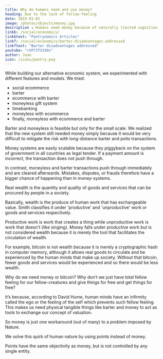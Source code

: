 ```yaml
---
title: Why do humans need and use money?
heading: Due to the lack of fellow-feeling
date: 2015-01-01
image: /photos/objects/money.jpg
description : Humans need money because of naturally limited cognition of the human mind
linkb: /social/economics/
linkbtext: "Pantrynomics Articles"
linkf: /social/economics/barter-disadvantages-addressed
linkftext: "Barter disadvantages addressed"
youtube: "rVP73TV2X0s"
author: Juan
icon: /icons/pantry.png
--- 
```



While building our alternative economic system, we experimented with different features and models. We tried:
- social ecommerce
- barter
- ecommerce with barter
- moneyless gift system
- timebanking
- moneyless with ecommerce
- finally, moneyless with ecommerce and barter

Barter and moneyless is feasible but only for the small scale. We realized that the new system still needed money simply because it would be very difficult to mitigate the risk with long-distance barter and poits transactions. 

Money systems are easily scalable because they piggyback on the system of government in all countries as legal tender. If a payment amount is incorrect, the transaction does not push through. 

In contrast, moneyless and barter transactions push through immediately and are cleared afterwards. Mistakes, disputes, or frauds therefore have a bigger chance of happening than in money-systems. 


Real wealth is the quantity and quality of goods and services that can be procured by people in a society.

Basically, wealth is the produce of human work that has exchangeable value. Smith classifies it under 'productive' and 'unproductive' work or goods and services respectively.

Productive work is work that creates a thing while unproductive work is work that doesn't (like singing). Money falls under productive work but is not considered wealth because it is merely the tool that facilitates the circulation of wealth.

For example, bitcoin is not wealth because it is merely a cryptographic hash in computer memory, although it allows real goods to circulate and be experienced by the human minds that make up society. Without that bitcoin, fewer goods and services would be experienced and so there would be less wealth.

Why do we need money or bitcoin? Why don’t we just have total fellow feeling for our fellow-creatures and give things for free and get things for free? 

It’s because, according to David Hume, human minds have an infirmity called the ego or the feeling of the self which prevents such fellow feeling. This makes us need physical tangible things like barter and money to act as tools to exchange our concept of valuation.

So money is just one workaround (out of many) to a problem imposed by Nature.

We solve this quirk of human nature by using points instead of money.

Points have the same objectivity as money, but is not controlled by any single entity.
